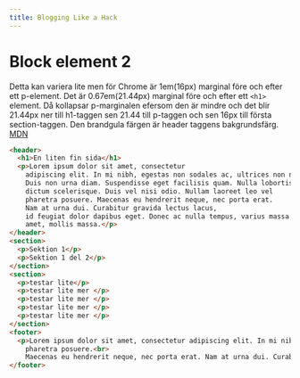 ```yaml
---
title: Blogging Like a Hack
---
```

# Block element 2
Detta kan variera lite men för Chrome är 1em(16px) marginal före och efter ett p-element. Det är 0.67em(21.44px) marginal före och efter ett `<h1>` element. Då kollapsar p-marginalen efersom den är mindre och det blir 21.44px ner till h1-taggen sen 21.44 till p-taggen och sen 16px till första section-taggen.
Den brandgula färgen är header taggens bakgrundsfärg.
[MDN][de810f1d]
```html
<header>
  <h1>En liten fin sida</h1>
  <p>Lorem ipsum dolor sit amet, consectetur
    adipiscing elit. In mi nibh, egestas non sodales ac, ultrices non nisi.
    Duis non urna diam. Suspendisse eget facilisis quam. Nulla lobortis
    dictum scelerisque. Duis vel nisi odio. Nullam laoreet leo vel
    pharetra posuere. Maecenas eu hendrerit neque, nec porta erat.
    Nam at urna dui. Curabitur gravida lectus lacus,
    id feugiat dolor dapibus eget. Donec ac nulla tempus, varius massa sit
    amet, mollis massa.</p>
</header>
<section>
  <p>Sektion 1</p>
  <p>Sektion 1 del 2</p>
</section>
<section>
  <p>testar lite</p>
  <p>testar lite mer </p>
  <p>testar lite mer </p>
  <p>testar lite mer </p>
  <p>testar lite mer </p>
</section>
<footer>
  <p>Lorem ipsum dolor sit amet, consectetur adipiscing elit. In mi nibh, egestas non sodales ac, ultrices non nisi. Duis non urna diam. Suspendisse eget facilisis quam. Nulla lobortis dictum scelerisque. Duis vel nisi odio. Nullam laoreet leo vel
    pharetra posuere.<br>
    Maecenas eu hendrerit neque, nec porta erat. Nam at urna dui. Curabitur gravida lectus lacus, id feugiat dolor dapibus eget. Donec ac nulla tempus, varius massa sit amet, mollis massa.</p>
</footer>
```

  [de810f1d]: https://developer.mozilla.org/en-US/docs/Web/CSS/CSS_Box_Model/Mastering_margin_collapsing "MM"
